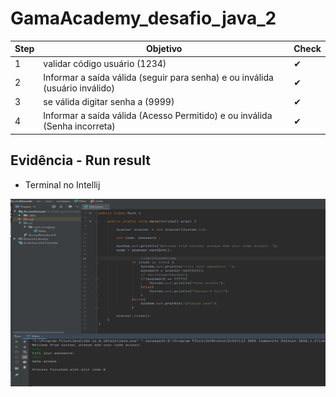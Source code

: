 # GamaAcademy_desafio_java_2

| Step    | Objetivo                                                                               | Check    |
| ------- | -------------------------------------------------------------------------------------   | --------|
|    1    | validar código usuário (1234)                                                           |   ✔    |
|    2    | Informar a saída válida (seguir para senha) e ou inválida (usuário inválido)            |   ✔    |
|    3    | se válida digitar senha a (9999)                                                        |   ✔    |
|    4    | Informar a saída válida (Acesso Permitido) e ou inválida (Senha incorreta)              |   ✔    |                   


## Evidência - Run result

* Terminal no Intellij 
<img src="/img/Challenge_2.png" width="550" height="300">
